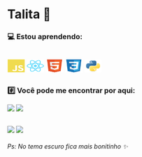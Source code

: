  ## <h1>Talita 💫</h1>
<h3>
 
 💻 Estou aprendendo:
<div style="display: inline_block"><br>
  <img align="center" alt="talitape-r" height="30" width="40" src="https://raw.githubusercontent.com/devicons/devicon/master/icons/javascript/javascript-plain.svg">

  <img align="center" alt="talitape-r" height="30" width="40" src="https://raw.githubusercontent.com/devicons/devicon/master/icons/react/react-original.svg">
  <img align="center" alt="talitape-r" height="30" width="40" src="https://raw.githubusercontent.com/devicons/devicon/master/icons/html5/html5-original.svg">
  <img align="center" alt="talitape-r" height="30" width="40" src="https://raw.githubusercontent.com/devicons/devicon/master/icons/css3/css3-original.svg">
  <img align="center" alt="talitape-r" height="30" width="40" src="https://raw.githubusercontent.com/devicons/devicon/master/icons/python/python-original.svg">
</div>
 </h3>
 
 ##
 <h3>
 #️⃣ Você pode me encontrar por aqui:
</h3>
  <a href="https://www.instagram.com/talitape_r/" target="_blank"><img src="https://img.shields.io/badge/-Instagram-%23E4405F?style=for-the-badge&logo=instagram&logoColor=white" target="_blank"></a>
  <a href="https://www.linkedin.com/in/rocha-talita/" target="_blank"><img src="https://img.shields.io/badge/-LinkedIn-%230077B5?style=for-the-badge&logo=linkedin&logoColor=white" target="_blank"></a> 
  
  ##

  <div>
 <img height="170em" src="https://github-readme-stats.vercel.app/api/top-langs/?username=talitape-r&layout=compact&langs_count=7&theme=radical&include"/>
 <img height="170em" src="https://github-readme-stats.vercel.app/api?username=talitape-r&show_icons=true&theme=radical&include_all_commits=true"/>
 <h6>Ps: No tema escuro fica mais bonitinho ✨</h6>
</div>
</div> 
